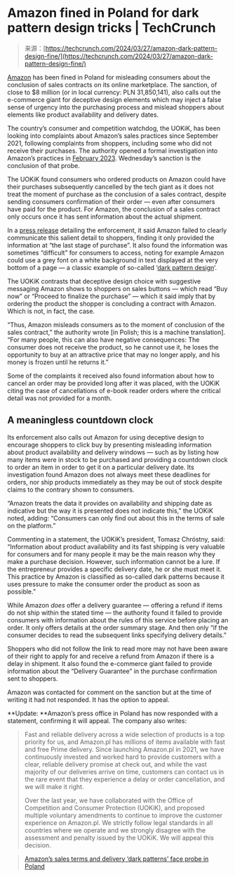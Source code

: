 <!--yml
category: 未分类
date: 2024-05-29 12:43:09
-->

# Amazon fined in Poland for dark pattern design tricks | TechCrunch

> 来源：[https://techcrunch.com/2024/03/27/amazon-dark-pattern-design-fine/](https://techcrunch.com/2024/03/27/amazon-dark-pattern-design-fine/)

[Amazon](https://finance.yahoo.com/quote/AMZN/) has been fined in Poland for misleading consumers about the conclusion of sales contracts on its online marketplace. The sanction, of close to $8 million (or in local currency: PLN 31,850,141), also calls out the e-commerce giant for deceptive design elements which may inject a false sense of urgency into the purchasing process and mislead shoppers about elements like product availability and delivery dates.

The country’s consumer and competition watchdog, the UOKiK, has been looking into complaints about Amazon’s sales practices since September 2021, following complaints from shoppers, including some who did not receive their purchases. The authority opened a formal investigation into Amazon’s practices in [February 2023](https://techcrunch.com/2023/02/01/amazon-polish-consumer-protection-investigation/). Wednesday’s sanction is the conclusion of that probe.

The UOKiK found consumers who ordered products on Amazon could have their purchases subsequently cancelled by the tech giant as it does not treat the moment of purchase as the conclusion of a sales contract, despite sending consumers confirmation of their order — even after consumers have paid for the product. For Amazon, the conclusion of a sales contract only occurs once it has sent information about the actual shipment.

In a [press release](https://uokik.gov.pl/31-mln-zl-kary-dla-amazon) detailing the enforcement, it said Amazon failed to clearly communicate this salient detail to shoppers, finding it only provided the information at “the last stage of purchase”. It also found the information was sometimes “difficult” for consumers to access, noting for example Amazon could use a grey font on a white background in text displayed at the very bottom of a page — a classic example of so-called ‘[dark pattern design](https://techcrunch.com/2018/07/01/wtf-is-dark-pattern-design/)‘.

The UOKiK contrasts that deceptive design choice with suggestive messaging Amazon shows to shoppers on sales buttons — which read “Buy now” or “Proceed to finalize the purchase” — which it said imply that by ordering the product the shopper is concluding a contract with Amazon. Which is not, in fact, the case.

“Thus, Amazon misleads consumers as to the moment of conclusion of the sales contract,” the authority wrote [in Polish; this is a machine translation]. “For many people, this can also have negative consequences: The consumer does not receive the product, so he cannot use it, he loses the opportunity to buy at an attractive price that may no longer apply, and his money is frozen until he returns it.”

Some of the complaints it received also found information about how to cancel an order may be provided long after it was placed, with the UOKiK citing the case of cancellations of e-book reader orders where the critical detail was not provided for a month.

## A meaningless countdown clock

Its enforcement also calls out Amazon for using deceptive design to encourage shoppers to click buy by presenting misleading information about product availability and delivery windows — such as by listing how many items were in stock to be purchased and providing a countdown clock to order an item in order to get it on a particular delivery date. Its investigation found Amazon does not always meet these deadlines for orders, nor ship products immediately as they may be out of stock despite claims to the contrary shown to consumers.

“Amazon treats the data it provides on availability and shipping date as indicative but the way it is presented does not indicate this,” the UOKiK noted, adding: “Consumers can only find out about this in the terms of sale on the platform.”

Commenting in a statement, the UOKiK’s president, Tomasz Chróstny, said: “Information about product availability and its fast shipping is very valuable for consumers and for many people it may be the main reason why they make a purchase decision. However, such information cannot be a lure. If the entrepreneur provides a specific delivery date, he or she must meet it. This practice by Amazon is classified as so-called dark patterns because it uses pressure to make the consumer order the product as soon as possible.”

While Amazon *does* offer a delivery guarantee — offering a refund if items do not ship within the stated time — the authority found it failed to provide consumers with information about the rules of this service before placing an order. It only offers details at the order summary stage. And then only “if the consumer decides to read the subsequent links specifying delivery details.”

Shoppers who did not follow the link to read more may not have been aware of their right to apply for and receive a refund from Amazon if there is a delay in shipment. It also found the e-commerce giant failed to provide information about the “Delivery Guarantee” in the purchase confirmation sent to shoppers.

Amazon was contacted for comment on the sanction but at the time of writing it had not responded. It has the option to appeal.

**Update: **Amazon’s press office in Poland has now responded with a statement, confirming it will appeal. The company also writes:

> Fast and reliable delivery across a wide selection of products is a top priority for us, and Amazon.pl has millions of items available with fast and free Prime delivery. Since launching Amazon.pl in 2021, we have continuously invested and worked hard to provide customers with a clear, reliable delivery promise at check out, and while the vast majority of our deliveries arrive on time, customers can contact us in the rare event that they experience a delay or order cancellation, and we will make it right.
> 
> Over the last year, we have collaborated with the Office of Competition and Consumer Protection (UOKiK), and proposed multiple voluntary amendments to continue to improve the customer experience on Amazon.pl. We strictly follow legal standards in all countries where we operate and we strongly disagree with the assessment and penalty issued by the UOKiK. We will appeal this decision.

> [Amazon’s sales terms and delivery ‘dark patterns’ face probe in Poland](https://techcrunch.com/2023/02/01/amazon-polish-consumer-protection-investigation/)